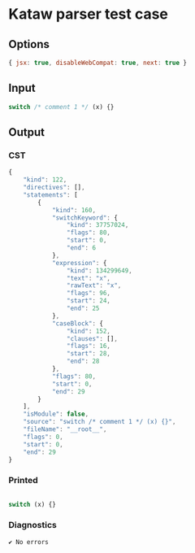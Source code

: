 # Kataw parser test case

## Options

`````js
{ jsx: true, disableWebCompat: true, next: true }
`````

## Input

`````js
switch /* comment 1 */ (x) {}
`````

## Output

### CST

```javascript
{
    "kind": 122,
    "directives": [],
    "statements": [
        {
            "kind": 160,
            "switchKeyword": {
                "kind": 37757024,
                "flags": 80,
                "start": 0,
                "end": 6
            },
            "expression": {
                "kind": 134299649,
                "text": "x",
                "rawText": "x",
                "flags": 96,
                "start": 24,
                "end": 25
            },
            "caseBlock": {
                "kind": 152,
                "clauses": [],
                "flags": 16,
                "start": 28,
                "end": 28
            },
            "flags": 80,
            "start": 0,
            "end": 29
        }
    ],
    "isModule": false,
    "source": "switch /* comment 1 */ (x) {}",
    "fileName": "__root__",
    "flags": 0,
    "start": 0,
    "end": 29
}
```

### Printed

```javascript

switch (x) {}
```

### Diagnostics

```javascript
✔ No errors
```

